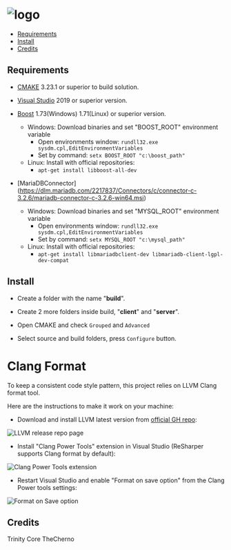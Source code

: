 # ![logo](https://hpscds.com/wp-content/uploads/2019/04/c-plus-plus-logo.png) 

* [Requirements](#requirements)
* [Install](#install)
* [Credits](#credits)
  

## Requirements

- [CMAKE](https://cmake.org/download/) 3.23.1 or superior to build solution.

- [Visual Studio](https://visualstudio.microsoft.com/) 2019 or superior version.

- [Boost](https://sourceforge.net/projects/boost/files/boost-binaries/) 1.73(Windows) 1.71(Linux) or superior version.

  - Windows: Download binaries and set "BOOST_ROOT" environment variable
    - Open environments window: `rundll32.exe sysdm.cpl,EditEnvironmentVariables`
    - Set by command: `setx BOOST_ROOT "c:\boost_path"`
  - Linux: Install with official repositories:
    - `apt-get install libboost-all-dev`

- [MariaDBConnector] (https://dlm.mariadb.com/2217837/Connectors/c/connector-c-3.2.6/mariadb-connector-c-3.2.6-win64.msi)
  - Windows: Download binaries and set "MYSQL_ROOT" environment variable
    - Open environments window: `rundll32.exe sysdm.cpl,EditEnvironmentVariables`
    - Set by command: `setx MYSQL_ROOT "c:\mysql_path"`
  - Linux: Install with official repositories:
    - `apt-get install libmariadbclient-dev libmariadb-client-lgpl-dev-compat`

## Install

- Create a folder with the name "**build**".

- Create 2 more folders inside build, "**client**" and "**server**".

- Open CMAKE and check `Grouped` and `Advanced`

- Select source and build folders, press `Configure` button.

# Clang Format

To keep a consistent code style pattern, this project relies on LLVM Clang format tool.

Here are the instructions to make it work on your machine:

- Download and install LLVM latest version from [official GH repo](https://github.com/llvm/llvm-project/releases/tag/llvmorg-13.0.0):

![LLVM release repo page](./images/llvmRelease.JPG)

- Install "Clang Power Tools" extension in Visual Studio (ReSharper supports Clang format by default):

![Clang Power Tools extension](./images/ClangExtension.JPG)

- Restart Visual Studio and enable "Format on save option" from the Clang Power tools settings:

![Format on Save option](./images/FormatOnSave.JPG)

## Credits

Trinity Core
TheCherno